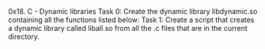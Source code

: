 0x18. C - Dynamic libraries
Task 0: Create the dynamic library libdynamic.so containing all the functions listed below: 
Task 1: Create a script that creates a dynamic library called liball.so from all the .c files that are in the current directory.

